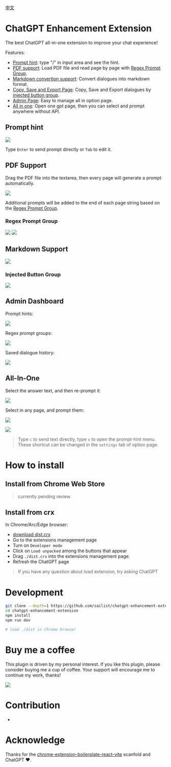 [中文](./README.zh.md)

# ChatGPT Enhancement Extension

The best ChatGPT all-in-one extension to improve your chat experience!

Features:

- [Prompt hint](#prompt-hint): type "/" in input area and see the hint.
- [PDF support](#pdf-support): Load PDF file and read page by page with [Regex Prompt Group](#regex-prompt-group).
- [Markdown convertion support](#markdown-support): Convert dialogues into markdown format.
- [Copy, Save and Export Page](#injected-button-group): Copy, Save and Export dialogues by [injected button group](#injected-button-group).
- [Admin Page](#admin-dashboard): Easy to manage all in option page.
- [All in one](#all-in-one): Open one gpt page, then you can select and prompt anywhere without API.

## Prompt hint

![](images/prompt-hint.gif)

Type `Enter` to send prompt directly or `Tab` to edit it.

## PDF Support

Drag the PDF file into the textarea, then every page will generate a prompt automatically.

![](images/overview-pdf.gif)

Additional prompts will be added to the end of each page string based on the [Regex Prompt Group](#regex-prompt-group).

### Regex Prompt Group

![](images/reg-prompt-0.png)
![](images/reg-prompt-1.png)

## Markdown Support

![](images/preview.png)

### Injected Button Group

![](images/injected-button-preview.png)

## Admin Dashboard

Prompt hints:

![](images/dashboard-0.png)

Regex prompt groups:

![](images/dashboard-1.png)

Saved dialogue history:

![](images/dashboard-2.png)

## All-In-One

Select the answer text, and then re-prompt it:

![](images/re-prompt.gif)

Select in any page, and prompt them:

![](images/connect-cross-page-with-prompt.gif)

![](images/connect-cross-page.gif)

> Type `c` to send text directly, type `x` to open the prompt-hint menu. These shortcut can be changed in the `settings` tab of option page.

# How to install

## Install from Chrome Web Store

> currently pending review

## Install from crx

In Chrome/Arc/Edge browser:

- [download dist.crx](./dist.crx)
- Go to the extensions management page
- Turn on `Developer mode`
- Click on `Load unpacked` among the buttons that appear
- Drag `./dist.crx` into the extensions management page.
- Refresh the ChatGPT page

> If you have any question about load extension, try asking ChatGPT

# Development

```bash
git clone --depth=1 https://github.com/sailist/chatgpt-enhancement-extension/
cd chatgpt-enhancement-extension
npm install
npm run dev

# load ./dist in Chrome browser
```

# Buy me a coffee

This plugin is driven by my personal interest. If you like this plugin, please consider buying me a cup of coffee. Your support will encourage me to continue my work, thanks!

![](images/coffee.png)

# Contribution

-

# Acknowledge

Thanks for the [chrome-extension-boilerplate-react-vite](https://github.com/Jonghakseo/chrome-extension-boilerplate-react-vite) scanfold and ChatGPT ❤.
